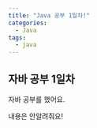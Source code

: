```yaml
---
title: "Java 공부 1일차!"
categories:
  - Java
tags:
  - java
---
```


## 자바 공부 1일차

자바 공부를 했어요.

내용은 안알려줘요!
